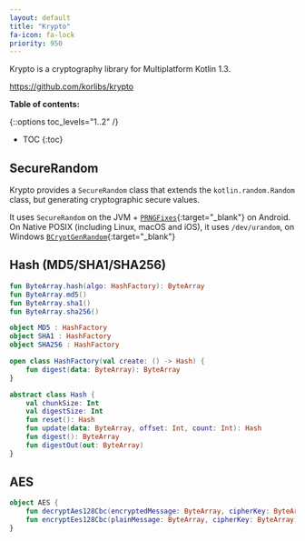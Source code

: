 ```yaml
---
layout: default
title: "Krypto"
fa-icon: fa-lock
priority: 950
---
```


Krypto is a cryptography library for Multiplatform Kotlin 1.3.

<https://github.com/korlibs/krypto>

<div style="clear: both;"></div>

**Table of contents:**

{::options toc_levels="1..2" /}

* TOC
{:toc}

## SecureRandom

Krypto provides a `SecureRandom` class that extends the `kotlin.random.Random` class,
but generating cryptographic secure values.

It uses `SecureRandom` on the JVM + [`PRNGFixes`](https://android-developers.googleblog.com/2013/08/some-securerandom-thoughts.html){:target="_blank"} on Android.
On Native POSIX (including Linux, macOS and iOS), it uses `/dev/urandom`, on Windows
[`BCryptGenRandom`](https://docs.microsoft.com/en-us/windows/desktop/api/bcrypt/nf-bcrypt-bcryptgenrandom){:target="_blank"}

## Hash (MD5/SHA1/SHA256)

```kotlin
fun ByteArray.hash(algo: HashFactory): ByteArray
fun ByteArray.md5()
fun ByteArray.sha1()
fun ByteArray.sha256()

object MD5 : HashFactory
object SHA1 : HashFactory
object SHA256 : HashFactory

open class HashFactory(val create: () -> Hash) {
    fun digest(data: ByteArray): ByteArray
}

abstract class Hash {
    val chunkSize: Int
    val digestSize: Int
    fun reset(): Hash
    fun update(data: ByteArray, offset: Int, count: Int): Hash
    fun digest(): ByteArray
    fun digestOut(out: ByteArray)
}
```

## AES

```kotlin
object AES {
    fun decryptAes128Cbc(encryptedMessage: ByteArray, cipherKey: ByteArray): ByteArray
    fun encryptEes128Cbc(plainMessage: ByteArray, cipherKey: ByteArray): ByteArray
}
```
